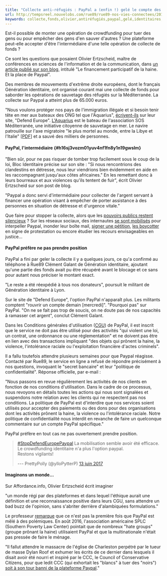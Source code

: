 ```yaml
---
title: "Collecte anti-réfugiés : PayPal a (enfin !) gelé le compte des identitaires"
url: http://tempsreel.nouvelobs.com/rue89/rue89-nos-vies-connectees/20170613.OBS0683/collecte-anti-refugies-paypal-a-enfin-gele-le-compte-des-identitaires.html
keywords: collecte,fonds,olivier,antiréfugiés,paypal,gelé,identitaires,compte,identitaire,haine,opération,génération,site,politique
---
```

Est-il possible de monter une opération de crowdfunding pour tuer des gens ou pour empêcher des gens d\'en sauver d\'autres ? Une plateforme peut-elle accepter d\'être l\'intermédiaire d\'une telle opération de collecte de fonds ?

Ce sont les questions que posaient Olivier Ertzscheid, maître de conférences en sciences de l\'information et de la communication, dans [un article publié sur son blog](http://affordance.typepad.com//mon_weblog/2017/06/largent-na-pas-dodeur-mais-paypal-si.html), intitulé \"Le financement participatif de la haine. Et la place de Paypal\". 

Des membres de mouvements d\'extrême droite européens, dont le français Génération identitaire, ont organisé courant mai une collecte de fonds pour saborder les opérations de sauvetage des réfugiés sur la Méditerranée. La collecte sur Paypal a atteint plus de 65.000 euros.

\"Nous voulons protéger nos pays de l'immigration illégale et si besoin tenir tête en mer aux bateaux des ONG tel que l'Aquarius\", [écrivent-ils](http://defend-europe.org/fr/the-mission_fr-2/) sur leur site, \"Defend Europe\". [L\'Aquarius](http://www.sosmediterranee.fr/journal-de-bord) est le bateau de l\'association SOS Méditerranée, une initiative citoyenne de sauvetage en mer. Le navire patrouille sur l\'axe migratoire \"le plus mortel au monde, entre la Libye et l\'Italie\" \[[PDF](http://www.sosmediterranee.fr/medias/presse-mars-2017.pdf)\] et a sauvé des milliers de personnes.

#### PayPal, l\'intermédiaire {#h16sj3vozm01yuv4nf1fn8y1n19gwslm}

\"Bien sûr, pour ne pas risquer de tomber trop facilement sous le coup de la loi, Bloc Identitaire précise sur son site : \"Si nous rencontrions des clandestins en détresse, nous leur viendrions bien évidemment en aide en les raccompagnant jusqu'aux côtes africaines.\" En les remettant donc à leurs bourreaux et aux violences qu\'ils tentent de fuir\", écrit Olivier Ertzscheid sur son post de blog.

\"Paypal a donc servi d\'intermédiaire pour collecter de l\'argent servant à financer une opération visant à empêcher de porter assistance à des personnes en situation de détresse et d\'urgence vitale.\"

Que faire pour stopper la collecte, alors que les [pouvoirs publics restent silencieux](http://www.liberation.fr/planete/2017/06/09/comment-empecher-les-identitaires-de-saborder-le-sauvetage-des-migrants-en-mediterranee_1575349) ? Sur les réseaux sociaux, des internautes [se sont mobilisés](https://twitter.com/hashtag/StopDefendEuropePaypal?src=hash) pour interpeller Paypal, inonder leur boîte mail, [signer une pétition](https://actions.sumofus.org/a/pas-de-services-de-paiment-en-ligne-pour-generation-identitaire?sp_ref=310737554.99.181367.f.578282.2&rid=19166422), [les boycotter](https://twitter.com/Jefreine/status/873833470421860352) en signe de protestation ou encore étudier les recours envisageables en justice\...

#### PayPal préfère ne pas prendre position

PayPal a fini par geler la collecte il y a quelques jours, ce qu\'a confirmé au téléphone à Rue89 Clément Galant de Génération identitaire, ajoutant qu\'une partie des fonds avait pu être récupéré avant le blocage et ce sans pour autant nous préciser le montant exact. 

\"Le reste a été réexpédié à tous nos donateurs\", poursuit le militant de Génération identitaire à Lyon.

Sur le site de \"Defend Europe\", l\'option PayPal n\'apparaît plus. Les militants comptent \"rouvrir un compte demain \[mercredi\]\". \"Pourquoi pas\" sur PayPal. \"On ne se fait pas trop de soucis, on ne doute pas de nos capacités à ramasser cet argent\", conclut Clément Galant.

Dans les Conditions générales d\'utilisation ([CGU](https://www.paypal.com/fr/webapps/mpp/ua/acceptableuse-full)) de PayPal, il est inscrit que le service ne doit pas être utilisé pour des activités \"qui violent une loi, un contrat, une ordonnance ou une réglementation\" et ne doivent pas être en lien avec des transactions impliquant \"des objets qui prônent la haine, la violence, l\'intolérance raciale ou l\'exploitation financière d\'actes criminels\". 

Il a fallu toutefois attendre plusieurs semaines pour que Paypal réagisse. Contacté par Rue89, le service en ligne a refusé de répondre précisément à nos questions, invoquant le \"secret bancaire\" et leur \"politique de confidentialité\". Réponse officielle, par e-mail :

\"Nous passons en revue régulièrement les activités de nos clients en fonction de nos conditions d'utilisation. Dans le cadre de ce processus, nous revoyons en détails toutes les actions qui nous sont signalées et suspendons notre relation avec les clients qui ne respectent pas nos conditions. La politique de PayPal est d'interdire que nos services soient utilisés pour accepter des paiements ou des dons pour des organisations dont les activités prônent la haine, la violence ou l'intolérance raciale. Notre politique de confidentialité nous interdit en revanche de faire un quelconque commentaire sur un compte PayPal spécifique.\"

PayPal préfère en tout cas ne pas ouvertement prendre position.

> [\#StopDefendEuropePaypal](https://twitter.com/hashtag/StopDefendEuropePaypal?src=hash) La mobilisation semble avoir été efficace. Le crowdfunding identitaire n\'a plus l\'option paypal.\
> Restons vigilants!
>
> --- PrettyPolly (\@ylloPytterP) [13 juin 2017](https://twitter.com/ylloPytterP/status/874526427558936576)

#### Imaginons un monde\...

Sur Affordance.info, Olivier Ertzscheid écrit imaginer 

\"un monde régi par des plateformes et dans lequel l\'éthique aurait une définition et une reconnaissance positive dans leurs CGU, sans attendre un bad buzz de l\'opinion, sans s\'abriter derrière d\'alambiquées formulations.\"

Le professeur [remarque](http://affordance.typepad.com//mon_weblog/2017/06/largent-na-pas-dodeur-mais-paypal-si.html) que ce n\'est pas la première fois que PayPal est mêlé à des polémiques. En août 2016, l\'association américaine SPLC (Southern Poverty Law Center) pointait que de nombreux \"hate groups\" (groupe prônant la haine) utilisaient PayPal et que la multinationale n\'était pas pressée de faire le ménage.

\"Il fallut attendre le massacre de l\'église de Charleston perpétré par le tueur de masse Dylan Roof et exhumer les écrits de ce dernier dans lesquels il disait avoir été nourri et inspiré par le CCC, le Council of Conservative Citizens, pour que ledit CCC (qui exhortait les \"blancs\" à tuer des \"noirs\") [soit à son tour banni de la plateforme Paypal](https://www.splcenter.org/fighting-hate/intelligence-report/2016/paypal-slow-kick-out-haters-attacked-them).\" 
